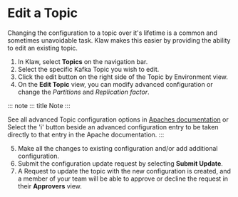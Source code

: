 # Edit a Topic

Changing the configuration to a topic over it's lifetime is a common
and sometimes unavoidable task. Klaw makes this easier by providing the
ability to edit an existing topic.

1.  In Klaw, select **Topics** on the navigation bar.
2.  Select the specific Kafka Topic you wish to edit.
3.  Click the edit button on the right side of the Topic by Environment
    view.
4.  On the **Edit Topic** view, you can modify advanced configuration or
    change the *Partitions* and *Replication factor*.

::: note
::: title
Note
:::

See all advanced Topic configuration options in [Apaches
documentation](https://kafka.apache.org/documentation/#topicconfigs) or
Select the 'i' button beside an advanced configuration entry to be
taken directly to that entry in the Apache documentation.
:::

5.  Make all the changes to existing configuration and/or add additional
    configuration.
6.  Submit the configuration update request by selecting **Submit
    Update**.
7.  A Request to update the topic with the new configuration is created,
    and a member of your team will be able to approve or decline the
    request in their **Approvers** view.
